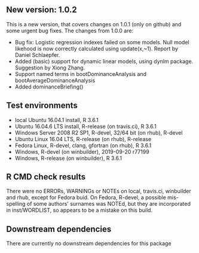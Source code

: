 ## New version: 1.0.2
This is a new version, that covers changes on 1.0.1 (only on github) and some urgent bug fixes. The changes from 1.0.0 are:

- Bug fix: Logistic regression indexes failed on some models. Null model likehood is now correctly calculated using update(x,~1). Report by Daniel Schlaepfer.
- Added (basic) support for dynamic linear models, using dynlm package.  Suggestion by Xiong Zhang.
- Support named terms in bootDominanceAnalysis and bootAverageDominanceAnalysis
- Added dominanceBriefing()

## Test environments
* local Ubuntu 16.04.1 install, R 3.6.1
* Ubuntu 16.04.6 LTS install, R-release (on travis.ci), R 3.6.1
* Windows Server 2008 R2 SP1, R-devel, 32/64 bit (on rhub), R-devel
* Ubuntu Linux 16.04 LTS, R-release (on rhub), R-release
* Fedora Linux, R-devel, clang, gfortran (on rhub), R 3.6.1
* Windows, R-devel (on winbuilder), 2019-09-20 r77199
* Windows, R-release (on winbuilder), R 3.6.1

## R CMD check results
There were no ERRORs, WARNINGs or NOTEs on local,  travis.ci, winbuilder and rhub, except for Fedora buid.
On Fedora, R-devel, a possible mis-spelling of some authors' surnames was NOTEd, but they are incorporated in   inst/WORDLIST, so appears to be a mistake on this build.

## Downstream dependencies
There are currently no downstream dependencies for this package

